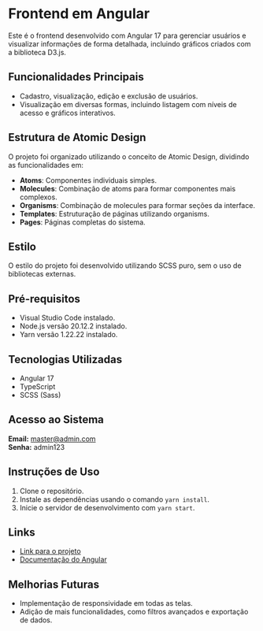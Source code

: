 # Frontend em Angular

Este é o frontend desenvolvido com Angular 17 para gerenciar usuários e visualizar informações de forma detalhada, incluindo gráficos criados com a biblioteca D3.js.

## Funcionalidades Principais

- Cadastro, visualização, edição e exclusão de usuários.
- Visualização em diversas formas, incluindo listagem com níveis de acesso e gráficos interativos.

## Estrutura de Atomic Design

O projeto foi organizado utilizando o conceito de Atomic Design, dividindo as funcionalidades em:

- **Atoms**: Componentes individuais simples.
- **Molecules**: Combinação de atoms para formar componentes mais complexos.
- **Organisms**: Combinação de molecules para formar seções da interface.
- **Templates**: Estruturação de páginas utilizando organisms.
- **Pages**: Páginas completas do sistema.

## Estilo

O estilo do projeto foi desenvolvido utilizando SCSS puro, sem o uso de bibliotecas externas.

## Pré-requisitos

- Visual Studio Code instalado.
- Node.js versão 20.12.2 instalado.
- Yarn versão 1.22.22 instalado.

## Tecnologias Utilizadas

- Angular 17
- TypeScript
- SCSS (Sass)

## Acesso ao Sistema

**Email:** master@admin.com  
**Senha:** admin123

## Instruções de Uso

1. Clone o repositório.
2. Instale as dependências usando o comando `yarn install`.
3. Inicie o servidor de desenvolvimento com `yarn start`.

## Links

- [Link para o projeto](URL_DO_SEU_PROJETO)
- [Documentação do Angular](https://angular.io/docs)

## Melhorias Futuras

- Implementação de responsividade em todas as telas.
- Adição de mais funcionalidades, como filtros avançados e exportação de dados.

